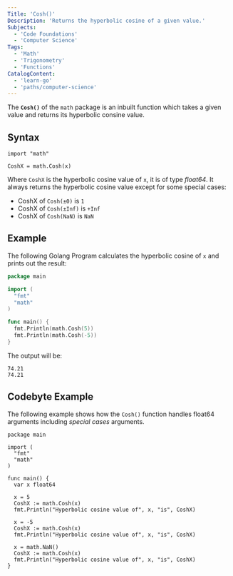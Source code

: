 ```yaml
---
Title: 'Cosh()'
Description: 'Returns the hyperbolic cosine of a given value.'
Subjects:
  - 'Code Foundations'
  - 'Computer Science'
Tags:
  - 'Math'
  - 'Trigonometry'
  - 'Functions'
CatalogContent:
  - 'learn-go'
  - 'paths/computer-science'
---
```


The **`Cosh()`** of the `math` package is an inbuilt function which takes a given value and returns its hyperbolic consine value.

## Syntax

```pseudo
import "math"

CoshX = math.Cosh(x)
```

Where `CoshX` is the hyperbolic cosine value of `x`, it is of type _float64_. It always returns the hyperbolic cosine value except for some special cases:

- CoshX of `Cosh(±0)` is `1`
- CoshX of `Cosh(±Inf)` is `+Inf`
- CoshX of `Cosh(NaN)` is `NaN`

## Example

The following Golang Program calculates the hyperbolic cosine of `x` and prints out the result:

```go
package main

import (
  "fmt"
  "math"
)

func main() {
  fmt.Println(math.Cosh(5))
  fmt.Println(math.Cosh(-5))
}
```

The output will be:

```shell
74.21
74.21
```

## Codebyte Example

The following example shows how the `Cosh()` function handles float64 arguments including _special cases_ arguments.

```codebyte/golang
package main

import (
  "fmt"
  "math"
)

func main() {
  var x float64

  x = 5
  CoshX := math.Cosh(x)
  fmt.Println("Hyperbolic cosine value of", x, "is", CoshX)

  x = -5
  CoshX := math.Cosh(x)
  fmt.Println("Hyperbolic cosine value of", x, "is", CoshX)

  x = math.NaN()
  CoshX := math.Cosh(x)
  fmt.Println("Hyperbolic cosine value of", x, "is", CoshX)
}
```

